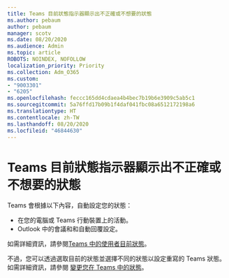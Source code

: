 ```yaml
---
title: Teams 目前狀態指示器顯示出不正確或不想要的狀態
ms.author: pebaum
author: pebaum
manager: scotv
ms.date: 08/20/2020
ms.audience: Admin
ms.topic: article
ROBOTS: NOINDEX, NOFOLLOW
localization_priority: Priority
ms.collection: Adm_O365
ms.custom:
- "9003301"
- "6205"
ms.openlocfilehash: feccc165dd4cdaea4b4bec7b19b6e3909c5ab5c1
ms.sourcegitcommit: 5a76ffd17b09b1f4daf041fbc08a6512172198a6
ms.translationtype: HT
ms.contentlocale: zh-TW
ms.lasthandoff: 08/20/2020
ms.locfileid: "46844630"
---
```

# <a name="teams-presence-indicator-shows-incorrect-or-unwanted-status"></a>Teams 目前狀態指示器顯示出不正確或不想要的狀態

Teams 會根據以下內容，自動設定您的狀態：

- 在您的電腦或 Teams 行動裝置上的活動。
- Outlook 中的會議和和自動回覆設定。

如需詳細資訊，請參閱[Teams 中的使用者目前狀態](https://docs.microsoft.com/microsoftteams/presence-admins)。  

不過，您可以透過選取目前的狀態並選擇不同的狀態以設定重寫的 Teams 狀態。 如需詳細資訊，請參閱 [變更您在 Teams 中的狀態](https://support.microsoft.com/office/change-your-status-in-teams-ce36ed14-6bc9-4775-a33e-6629ba4ff78e)。